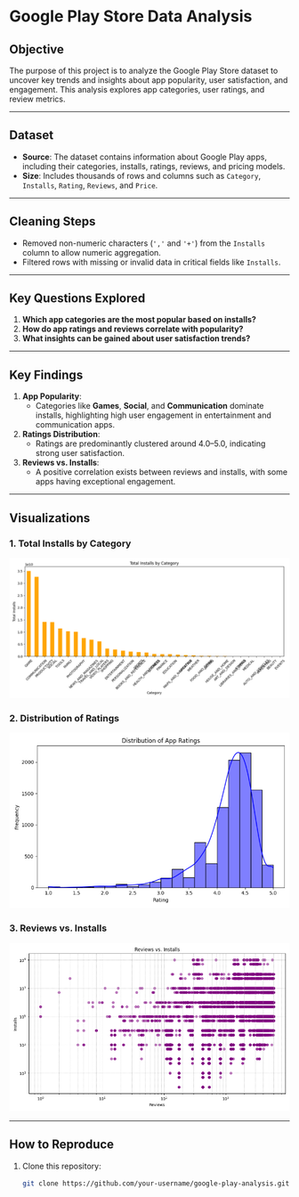 # Google Play Store Data Analysis

## Objective
The purpose of this project is to analyze the Google Play Store dataset to uncover key trends and insights about app popularity, user satisfaction, and engagement. This analysis explores app categories, user ratings, and review metrics.

---

## Dataset
- **Source**: The dataset contains information about Google Play apps, including their categories, installs, ratings, reviews, and pricing models.
- **Size**: Includes thousands of rows and columns such as `Category`, `Installs`, `Rating`, `Reviews`, and `Price`.

---

## Cleaning Steps
- Removed non-numeric characters (`','` and `'+'`) from the `Installs` column to allow numeric aggregation.
- Filtered rows with missing or invalid data in critical fields like `Installs`.

---

## Key Questions Explored
1. **Which app categories are the most popular based on installs?**
2. **How do app ratings and reviews correlate with popularity?**
3. **What insights can be gained about user satisfaction trends?**

---

## Key Findings
1. **App Popularity**:
   - Categories like **Games**, **Social**, and **Communication** dominate installs, highlighting high user engagement in entertainment and communication apps.
2. **Ratings Distribution**:
   - Ratings are predominantly clustered around 4.0–5.0, indicating strong user satisfaction.
3. **Reviews vs. Installs**:
   - A positive correlation exists between reviews and installs, with some apps having exceptional engagement.

---

## Visualizations
### 1. Total Installs by Category
![Bar Chart](visuals/bar_chart_installs_by_category.png)

### 2. Distribution of Ratings
![Histogram](visuals/histogram_ratings_distribution.png)

### 3. Reviews vs. Installs
![Scatterplot](visuals/scatterplot_reviews_vs_installs.png)

---

## How to Reproduce
1. Clone this repository:
   ```bash
   git clone https://github.com/your-username/google-play-analysis.git
